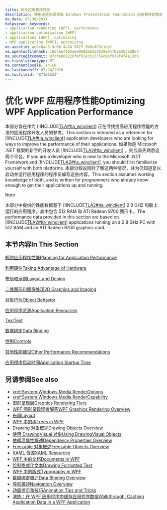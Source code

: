 ```yaml
---
title: 优化应用程序性能
description: 使用这些资源提高 Windows Presentation Foundation 应用程序的性能，例如规划性能和充分利用硬件。
ms.date: 03/30/2017
helpviewer_keywords:
- application rendering [WPF], performance
- application optimization [WPF]
- applications [WPF], optimizing
- WPF application [WPF], optimizing
ms.assetid: ac8c6aa3-3c68-4a24-9827-3b6c829c1ebf
ms.openlocfilehash: 165caaf102a66988db0254839a947b8e262a386d
ms.sourcegitcommit: 87cfeb69226fef01acb17c56c86f978f4f4a13db
ms.translationtype: MT
ms.contentlocale: zh-CN
ms.lasthandoff: 07/24/2020
ms.locfileid: "87166333"
---
```

# <a name="optimizing-wpf-application-performance"></a><span data-ttu-id="30d87-103">优化 WPF 应用程序性能</span><span class="sxs-lookup"><span data-stu-id="30d87-103">Optimizing WPF Application Performance</span></span>
<span data-ttu-id="30d87-104">本部分旨在作为 [!INCLUDE[TLA#tla_winclient](../../../../includes/tlasharptla-winclient-md.md)] 正在寻找提高应用程序性能的方法的应用程序开发人员的参考。</span><span class="sxs-lookup"><span data-stu-id="30d87-104">This section is intended as a reference for [!INCLUDE[TLA#tla_winclient](../../../../includes/tlasharptla-winclient-md.md)] application developers who are looking for ways to improve the performance of their applications.</span></span> <span data-ttu-id="30d87-105">如果你是 Microsoft .NET 框架的新手的开发人员 [!INCLUDE[TLA2#tla_winclient](../../../../includes/tla2sharptla-winclient-md.md)] ，则应首先熟悉这两个平台。</span><span class="sxs-lookup"><span data-stu-id="30d87-105">If you are a developer who is new to the Microsoft .NET Framework and [!INCLUDE[TLA2#tla_winclient](../../../../includes/tla2sharptla-winclient-md.md)], you should first familiarize yourself with both platforms.</span></span> <span data-ttu-id="30d87-106">本部分假设同时了解这两种情况，并为已知道足以启动并运行应用程序的程序员编写这些内容。</span><span class="sxs-lookup"><span data-stu-id="30d87-106">This section assumes working knowledge of both, and is written for programmers who already know enough to get their applications up and running.</span></span>  
  
> [!NOTE]
> <span data-ttu-id="30d87-107">本部分中提供的性能数据基于 [!INCLUDE[TLA2#tla_winclient](../../../../includes/tla2sharptla-winclient-md.md)] 2.8 GHZ 电脑上运行的应用程序，其中包含 512 RAM 和 ATI Radeon 9700 图形卡。</span><span class="sxs-lookup"><span data-stu-id="30d87-107">The performance data provided in this section are based on [!INCLUDE[TLA2#tla_winclient](../../../../includes/tla2sharptla-winclient-md.md)] applications running on a 2.8 GHz PC with 512 RAM and an ATI Radeon 9700 graphics card.</span></span>  
  
## <a name="in-this-section"></a><span data-ttu-id="30d87-108">本节内容</span><span class="sxs-lookup"><span data-stu-id="30d87-108">In This Section</span></span>  
 [<span data-ttu-id="30d87-109">规划应用程序性能</span><span class="sxs-lookup"><span data-stu-id="30d87-109">Planning for Application Performance</span></span>](planning-for-application-performance.md)  
  
 [<span data-ttu-id="30d87-110">利用硬件</span><span class="sxs-lookup"><span data-stu-id="30d87-110">Taking Advantage of Hardware</span></span>](optimizing-performance-taking-advantage-of-hardware.md)  
  
 [<span data-ttu-id="30d87-111">布局和示例</span><span class="sxs-lookup"><span data-stu-id="30d87-111">Layout and Design</span></span>](optimizing-performance-layout-and-design.md)  
  
 [<span data-ttu-id="30d87-112">二维图形和图像处理</span><span class="sxs-lookup"><span data-stu-id="30d87-112">2D Graphics and Imaging</span></span>](optimizing-performance-2d-graphics-and-imaging.md)  
  
 [<span data-ttu-id="30d87-113">对象行为</span><span class="sxs-lookup"><span data-stu-id="30d87-113">Object Behavior</span></span>](optimizing-performance-object-behavior.md)  
  
 [<span data-ttu-id="30d87-114">应用程序资源</span><span class="sxs-lookup"><span data-stu-id="30d87-114">Application Resources</span></span>](optimizing-performance-application-resources.md)  
  
 [<span data-ttu-id="30d87-115">Text</span><span class="sxs-lookup"><span data-stu-id="30d87-115">Text</span></span>](optimizing-performance-text.md)  
  
 [<span data-ttu-id="30d87-116">数据绑定</span><span class="sxs-lookup"><span data-stu-id="30d87-116">Data Binding</span></span>](optimizing-performance-data-binding.md)  
  
 [<span data-ttu-id="30d87-117">控制</span><span class="sxs-lookup"><span data-stu-id="30d87-117">Controls</span></span>](optimizing-performance-controls.md)  
  
 [<span data-ttu-id="30d87-118">其他性能建议</span><span class="sxs-lookup"><span data-stu-id="30d87-118">Other Performance Recommendations</span></span>](optimizing-performance-other-recommendations.md)  
  
 [<span data-ttu-id="30d87-119">应用程序启动时间</span><span class="sxs-lookup"><span data-stu-id="30d87-119">Application Startup Time</span></span>](application-startup-time.md)  
  
## <a name="see-also"></a><span data-ttu-id="30d87-120">另请参阅</span><span class="sxs-lookup"><span data-stu-id="30d87-120">See also</span></span>

- <xref:System.Windows.Media.RenderOptions>
- <xref:System.Windows.Media.RenderCapability>
- [<span data-ttu-id="30d87-121">图形呈现层</span><span class="sxs-lookup"><span data-stu-id="30d87-121">Graphics Rendering Tiers</span></span>](graphics-rendering-tiers.md)
- [<span data-ttu-id="30d87-122">WPF 图形呈现疑难解答</span><span class="sxs-lookup"><span data-stu-id="30d87-122">WPF Graphics Rendering Overview</span></span>](../graphics-multimedia/wpf-graphics-rendering-overview.md)
- [<span data-ttu-id="30d87-123">布局</span><span class="sxs-lookup"><span data-stu-id="30d87-123">Layout</span></span>](layout.md)
- [<span data-ttu-id="30d87-124">WPF 中的树</span><span class="sxs-lookup"><span data-stu-id="30d87-124">Trees in WPF</span></span>](trees-in-wpf.md)
- [<span data-ttu-id="30d87-125">Drawing 对象概述</span><span class="sxs-lookup"><span data-stu-id="30d87-125">Drawing Objects Overview</span></span>](../graphics-multimedia/drawing-objects-overview.md)
- [<span data-ttu-id="30d87-126">使用 DrawingVisual 对象</span><span class="sxs-lookup"><span data-stu-id="30d87-126">Using DrawingVisual Objects</span></span>](../graphics-multimedia/using-drawingvisual-objects.md)
- [<span data-ttu-id="30d87-127">依赖项属性概述</span><span class="sxs-lookup"><span data-stu-id="30d87-127">Dependency Properties Overview</span></span>](dependency-properties-overview.md)
- [<span data-ttu-id="30d87-128">Freezable 对象概述</span><span class="sxs-lookup"><span data-stu-id="30d87-128">Freezable Objects Overview</span></span>](freezable-objects-overview.md)
- [<span data-ttu-id="30d87-129">XAML 资源</span><span class="sxs-lookup"><span data-stu-id="30d87-129">XAML Resources</span></span>](../../../desktop-wpf/fundamentals/xaml-resources-define.md)
- [<span data-ttu-id="30d87-130">WPF 中的文档</span><span class="sxs-lookup"><span data-stu-id="30d87-130">Documents in WPF</span></span>](documents-in-wpf.md)
- [<span data-ttu-id="30d87-131">绘制格式化文本</span><span class="sxs-lookup"><span data-stu-id="30d87-131">Drawing Formatted Text</span></span>](drawing-formatted-text.md)
- [<span data-ttu-id="30d87-132">WPF 中的版式</span><span class="sxs-lookup"><span data-stu-id="30d87-132">Typography in WPF</span></span>](typography-in-wpf.md)
- [<span data-ttu-id="30d87-133">数据绑定概述</span><span class="sxs-lookup"><span data-stu-id="30d87-133">Data Binding Overview</span></span>](../../../desktop-wpf/data/data-binding-overview.md)
- [<span data-ttu-id="30d87-134">导航概述</span><span class="sxs-lookup"><span data-stu-id="30d87-134">Navigation Overview</span></span>](../app-development/navigation-overview.md)
- [<span data-ttu-id="30d87-135">动画提示和技巧</span><span class="sxs-lookup"><span data-stu-id="30d87-135">Animation Tips and Tricks</span></span>](../graphics-multimedia/animation-tips-and-tricks.md)
- [<span data-ttu-id="30d87-136">演练：在 WPF 应用程序中缓存应用程序数据</span><span class="sxs-lookup"><span data-stu-id="30d87-136">Walkthrough: Caching Application Data in a WPF Application</span></span>](walkthrough-caching-application-data-in-a-wpf-application.md)
